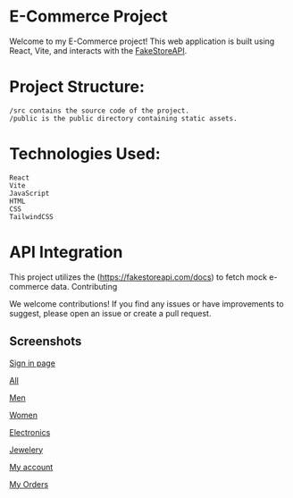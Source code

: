 # E-Commerce Project

Welcome to my E-Commerce project! This web application is built using React, Vite, and interacts with the [FakeStoreAPI](https://fakestoreapi.com/docs).

# Project Structure:

    /src contains the source code of the project.
    /public is the public directory containing static assets.

# Technologies Used:

    React
    Vite
    JavaScript
    HTML
    CSS
	TailwindCSS

# API Integration

This project utilizes the (https://fakestoreapi.com/docs) to fetch mock e-commerce data.
Contributing

We welcome contributions! If you find any issues or have improvements to suggest, please open an issue or create a pull request.

## Screenshots

[Sign in page](https://github.com/arwadoha/Ecommerce-React-Project/assets/135133177/5790eb10-467e-4694-86c3-4fb855a31054)

[All](https://github.com/arwadoha/Ecommerce-React-Project/assets/135133177/ded70d4c-eb1a-4c63-827c-4ecb1555cd0b)

[Men](https://github.com/arwadoha/Ecommerce-React-Project/assets/135133177/0cd8d905-b9a9-4f5f-ad53-fb10be77acc0)

[Women](https://github.com/arwadoha/Ecommerce-React-Project/assets/135133177/c7fef390-847a-4d81-abc7-8c4574263a5e)

[Electronics](https://github.com/arwadoha/Ecommerce-React-Project/assets/135133177/953b385f-01e0-477c-8fd2-ec8ba819c0d9)

[Jewelery](https://github.com/arwadoha/Ecommerce-React-Project/assets/135133177/269897bb-1559-4e37-a566-89b50a606aae)

[My account](https://github.com/arwadoha/Ecommerce-React-Project/assets/135133177/5e755a09-3990-4bb5-9332-effff0dc42a5)

[My Orders](https://github.com/arwadoha/Ecommerce-React-Project/assets/135133177/bb531f15-9929-4fa5-abbc-9abf53698313)








